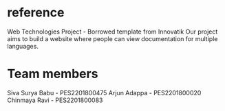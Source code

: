 # reference
Web Technologies Project -
Borrowed template from Innovatik
Our project aims to build a website where people can view documentation for multiple languages.

# Team members
Siva Surya Babu - PES2201800475
Arjun Adappa - PES2201800020
Chinmaya Ravi - PES2201800083

